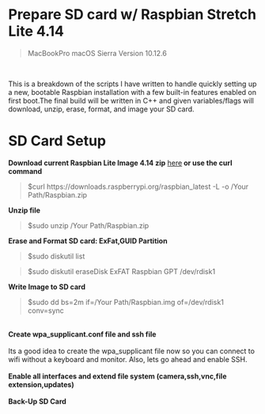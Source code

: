 # Prepare SD card w/ Raspbian Stretch Lite 4.14 
<blockquote> MacBookPro macOS Sierra Version 10.12.6</blockquote><br>

This is a breakdown of the scripts I have written to handle quickly setting up a new, bootable Raspbian installation with a few built-in features enabled on first boot.The final build will be written in C++ and given variables/flags will download, unzip, erase, format, and image your SD card.

# SD Card Setup

<b>Download current Raspbian Lite Image 4.14 zip</b> <a href="https://downloads.raspberrypi.org/raspbian_lite_latest">here</a><b> or use the curl command</b>
<blockquote>$curl https://downloads.raspberrypi.org/raspbian_latest -L -o /Your Path/Raspbian.zip</blockquote>
<b>Unzip file</b><br>
<blockquote>$sudo unzip /Your Path/Raspbian.zip</blockquote>
<b>Erase and Format SD card: ExFat,GUID Partition</b> <br>
<blockquote>$sudo diskutil list</blockquote>
<blockquote>$sudo diskutil eraseDisk ExFAT Raspbian GPT /dev/rdisk1</blockquote>
<b> Write Image to SD card</b><br>
<blockquote>$sudo dd bs=2m if=/Your Path/Raspbian.img of=/dev/rdisk1 conv=sync</blockquote>
<br>
<b>Create wpa_supplicant.conf file and ssh file</b><br><br> 
Its a good idea to create the wpa_supplicant file now so you can connect to wifi without a keyboard and monitor.  Also, lets go ahead and enable SSH.
<br>
<br>
<b>Enable all interfaces and extend file system (camera,ssh,vnc,file extension,updates)</b><br><br>
<b>Back-Up SD Card</b><br>

